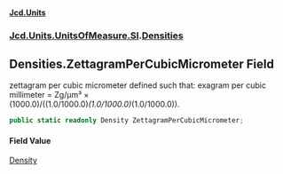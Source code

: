 #### [Jcd.Units](index.md 'index')
### [Jcd.Units.UnitsOfMeasure.SI](Jcd.Units.UnitsOfMeasure.SI.md 'Jcd.Units.UnitsOfMeasure.SI').[Densities](Densities.md 'Jcd.Units.UnitsOfMeasure.SI.Densities')

## Densities.ZettagramPerCubicMicrometer Field

zettagram per cubic micrometer defined such that: exagram per cubic millimeter = Zg/μm³ ×  
(1000.0)/((1.0/1000.0)*(1.0/1000.0)*(1.0/1000.0)).

```csharp
public static readonly Density ZettagramPerCubicMicrometer;
```

#### Field Value
[Density](Density.md 'Jcd.Units.UnitTypes.Density')